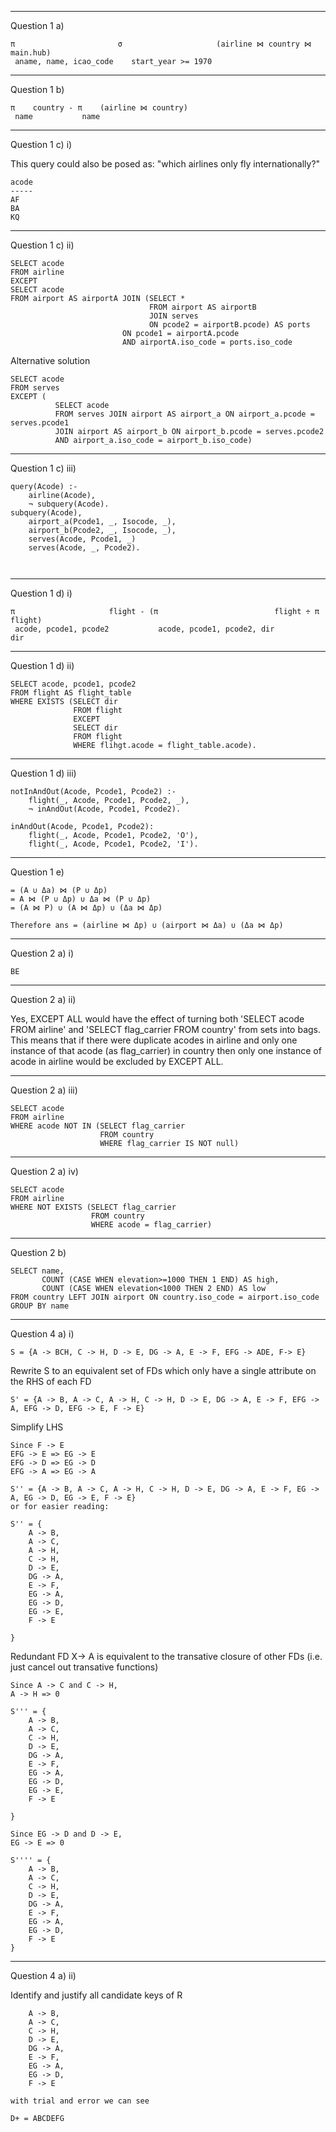 -------------------------------------------------------------------------------
Question 1 a)

```
π                       σ                     (airline ⋈ country ⋈ main.hub)
 aname, name, icao_code    start_year >= 1970
 ```
------------------------------------------------------------------------------- 
Question 1 b)
```
π    country - π    (airline ⋈ country)
 name           name 
 ```
-------------------------------------------------------------------------------
Question 1 c) i)

This query could also be posed as: "which airlines only fly internationally?"
```
acode
-----
AF
BA
KQ
```

-------------------------------------------------------------------------------
Question 1 c) ii)
```
SELECT acode
FROM airline
EXCEPT
SELECT acode
FROM airport AS airportA JOIN (SELECT *
                               FROM airport AS airportB
                               JOIN serves 
                               ON pcode2 = airportB.pcode) AS ports 
                         ON pcode1 = airportA.pcode 
                         AND airportA.iso_code = ports.iso_code

```
Alternative solution
```
SELECT acode 
FROM serves
EXCEPT (
	      SELECT acode
	      FROM serves JOIN airport AS airport_a ON airport_a.pcode = serves.pcode1 
	      JOIN airport AS airport_b ON airport_b.pcode = serves.pcode2 
	      AND airport_a.iso_code = airport_b.iso_code)
```

-------------------------------------------------------------------------------
Question 1 c) iii)
```
query(Acode) :-
    airline(Acode),
    ¬ subquery(Acode).
subquery(Acode),
    airport_a(Pcode1, _, Isocode, _),
    airport_b(Pcode2, _, Isocode, _),
    serves(Acode, Pcode1, _)
    serves(Acode, _, Pcode2).
    
    
```
-------------------------------------------------------------------------------
Question 1 d) i)

```
π                     flight - (π                          flight ÷ π   flight)
 acode, pcode1, pcode2           acode, pcode1, pcode2, dir          dir
```
-------------------------------------------------------------------------------
Question 1 d) ii)

```
SELECT acode, pcode1, pcode2
FROM flight AS flight_table
WHERE EXISTS (SELECT dir
              FROM flight
              EXCEPT
              SELECT dir
              FROM flight
              WHERE flihgt.acode = flight_table.acode).
```

-------------------------------------------------------------------------------
Question 1 d) iii)
```
notInAndOut(Acode, Pcode1, Pcode2) :-
    flight(_, Acode, Pcode1, Pcode2, _),
    ¬ inAndOut(Acode, Pcode1, Pcode2).

inAndOut(Acode, Pcode1, Pcode2):
    flight(_, Acode, Pcode1, Pcode2, 'O'),
    flight(_, Acode, Pcode1, Pcode2, 'I').
```
-------------------------------------------------------------------------------
Question 1 e)
```
= (A ∪ Δa) ⋈ (P ∪ Δp)
= A ⋈ (P ∪ Δp) ∪ Δa ⋈ (P ∪ Δp)  
= (A ⋈ P) ∪ (A ⋈ Δp) ∪ (Δa ⋈ Δp)  

Therefore ans = (airline ⋈ Δp) ∪ (airport ⋈ Δa) ∪ (Δa ⋈ Δp)  
```
-------------------------------------------------------------------------------
Question 2 a) i)
```
BE
```
-------------------------------------------------------------------------------
Question 2 a) ii)

Yes, EXCEPT ALL would have the effect of turning both 'SELECT acode FROM airline' and 
'SELECT flag_carrier FROM country' from sets into bags. This means that if there were duplicate 
acodes in airline and only one instance of that acode (as flag_carrier) in country then 
only one instance of acode in airline would be excluded by EXCEPT ALL. 

-------------------------------------------------------------------------------
Question 2 a) iii)
```
SELECT acode 
FROM airline
WHERE acode NOT IN (SELECT flag_carrier
                    FROM country
                    WHERE flag_carrier IS NOT null)
 ```
-------------------------------------------------------------------------------
Question 2 a) iv)
```
SELECT acode 
FROM airline
WHERE NOT EXISTS (SELECT flag_carrier
                  FROM country
                  WHERE acode = flag_carrier)
 ```
-------------------------------------------------------------------------------
Question 2 b)
```
SELECT name, 
       COUNT (CASE WHEN elevation>=1000 THEN 1 END) AS high,
       COUNT (CASE WHEN elevation<1000 THEN 2 END) AS low
FROM country LEFT JOIN airport ON country.iso_code = airport.iso_code
GROUP BY name
 ```

---

Question 4 a) i)

```
S = {A -> BCH, C -> H, D -> E, DG -> A, E -> F, EFG -> ADE, F-> E}
```

Rewrite S to an equivalent set of FDs which only have a single attribute on the RHS of each FD

```
S' = {A -> B, A -> C, A -> H, C -> H, D -> E, DG -> A, E -> F, EFG -> A, EFG -> D, EFG -> E, F -> E}
```

Simplify LHS

```
Since F -> E
EFG -> E => EG -> E
EFG -> D => EG -> D
EFG -> A => EG -> A
```

```
S'' = {A -> B, A -> C, A -> H, C -> H, D -> E, DG -> A, E -> F, EG -> A, EG -> D, EG -> E, F -> E}
or for easier reading:

S'' = {	
	A -> B, 
	A -> C, 
	A -> H, 
	C -> H, 
	D -> E, 
	DG -> A, 
	E -> F, 
	EG -> A, 
	EG -> D, 
	EG -> E, 
	F -> E	
	
}

```

Redundant FD X-> A is equivalent to the transative closure of other FDs (i.e. just cancel out transative functions)

```
Since A -> C and C -> H,
A -> H => 0

S''' = {	
	A -> B, 
	A -> C, 
	C -> H, 
	D -> E, 
	DG -> A, 
	E -> F, 
	EG -> A, 
	EG -> D, 
	EG -> E, 
	F -> E	
	
}

Since EG -> D and D -> E,
EG -> E => 0

S'''' = {	
	A -> B, 
	A -> C, 
	C -> H, 
	D -> E, 
	DG -> A, 
	E -> F, 
	EG -> A, 
	EG -> D, 
	F -> E	
}

```

---

Question 4 a) ii)

Identify and justify all candidate keys of R

```
	A -> B, 
	A -> C,
	C -> H,
	D -> E, 
	DG -> A,  
	E -> F, 
	EG -> A, 
	EG -> D, 
	F -> E	

with trial and error we can see 

D+ = ABCDEFG
```


